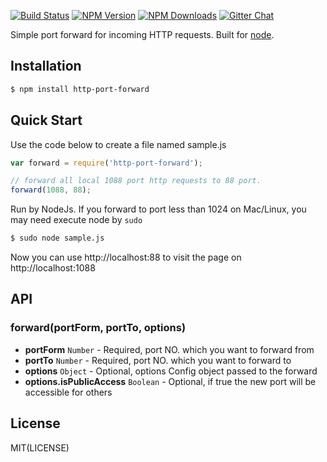 
[![Build Status][build-status]][build-url] 
[![NPM Version][npm-version]][npm-url] 
[![NPM Downloads][npm-downloads-image]][npm-url]
[![Gitter Chat][gitter-image]][gitter-url]

Simple port forward for incoming HTTP requests. Built for [node](http://nodejs.org).
  
## Installation

```bash
$ npm install http-port-forward
```

## Quick Start

Use the code below to create a file named sample.js

```js
var forward = require('http-port-forward');

// forward all local 1088 port http requests to 88 port.
forward(1088, 88);
```

Run by NodeJs. If you forward to port less than 1024 on Mac/Linux, you may need execute node by `sudo`

```bash
$ sudo node sample.js
```

Now you can use http://localhost:88 to visit the page on http://localhost:1088

## API

### forward(portForm, portTo, options)

- **portForm** `Number` - Required, port NO. which you want to forward from
- **portTo** `Number` - Required, port NO. which you want to forward to
- **options** `Object` - Optional, options Config object passed to the forward
- **options.isPublicAccess** `Boolean` - Optional, if true the new port will be accessible for others

## License

MIT(LICENSE)

[build-status]: https://api.travis-ci.org/meicj/node-http-port-forward.svg?branch=master&style=flat
[build-url]: https://travis-ci.org/meicj/node-http-port-forward
[npm-version]: https://img.shields.io/npm/v/http-port-forward.svg?label=npm%20package
[npm-url]: https://npmjs.org/package/http-port-forward
[npm-downloads-image]: https://img.shields.io/npm/dm/http-port-forward.svg?label=npm%20downloads
[gitter-image]: https://badges.gitter.im/meicj/node-http-port-forward.svg
[gitter-url]: https://gitter.im/meicj/node-http-port-forward?utm_source=badge&utm_medium=badge&utm_campaign=pr-badge&utm_content=badge
